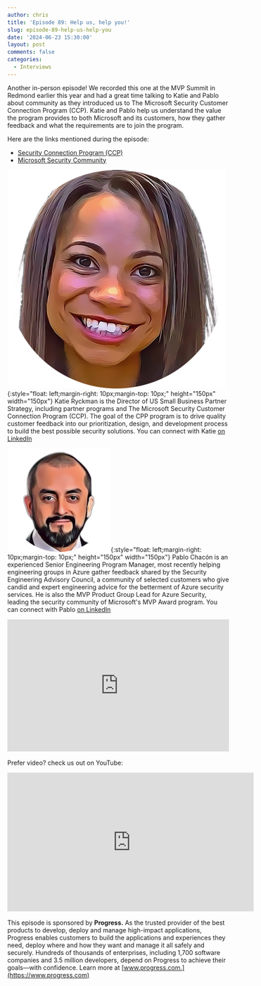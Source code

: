 ```yaml
---
author: chris
title: 'Episode 89: Help us, help you!'
slug: episode-89-help-us-help-you
date: '2024-06-23 15:30:00'
layout: post
comments: false
categories:
  - Interviews
---
```

Another in-person episode! We recorded this one at the MVP Summit in Redmond earlier this year and had a great time talking to Katie and Pablo about community as they introduced us to The Microsoft Security Customer Connection Program (CCP). Katie and Pablo help us understand the value the program provides to both Microsoft and its customers, how they gather feedback and what the requirements are to join the program.

Here are the links mentioned during the episode:
*   [Security Connection Program (CCP)](https://aka.ms/joinccp)
*   [Microsoft Security Community](https://aka.ms/securitycommunity)

![Katie](/images/uploads/2024/06/katie.png){:style="float: left;margin-right: 10px;margin-top: 10px;" height="150px" width="150px"} Katie Ryckman is the Director of US Small Business Partner Strategy, including partner programs and The Microsoft Security Customer Connection Program (CCP). The goal of the CPP program is to drive quality customer feedback into our prioritization, design, and development process to build the best possible security solutions. You can connect with Katie [on LinkedIn](https://www.linkedin.com/in/katieryckman/)

![Pablo](/images/uploads/2024/06/pablo.png){:style="float: left;margin-right: 10px;margin-top: 10px;" height="150px" width="150px"} Pablo Chacón is an experienced Senior Engineering Program Manager, most recently helping engineering groups in Azure gather feedback shared by the Security Engineering Advisory Council, a community of selected customers who give candid and expert engineering advice for the betterment of Azure security services. He is also the MVP Product Group Lead for Azure Security, leading the security community of Microsoft's MVP Award program. You can connect with Pablo [on LinkedIn](https://www.linkedin.com/in/pjchacon/)

<p><iframe width="100%" height="300" scrolling="no" frameborder="no" allow="autoplay" src="https://w.soundcloud.com/player/?url=https%3A//api.soundcloud.com/tracks/1855592658&color=%23ff5500&auto_play=false&hide_related=false&show_comments=true&show_user=true&show_reposts=false&show_teaser=true&visual=true"></iframe></p>

Prefer video? check us out on YouTube:

<p><iframe width="560" height="315" src="https://www.youtube.com/embed/4pWfj6r4puw?si=lybCK6IbiiAGkWYL" title="YouTube video player" frameborder="0" allow="accelerometer; autoplay; clipboard-write; encrypted-media; gyroscope; picture-in-picture; web-share" referrerpolicy="strict-origin-when-cross-origin" allowfullscreen></iframe></p>

This episode is sponsored by **Progress.** As the trusted provider of the best products to develop, deploy and manage high-impact applications, Progress enables customers to build the applications and experiences they need, deploy where and how they want and manage it all safely and securely. Hundreds of thousands of enterprises, including 1,700 software companies and 3.5 million developers, depend on Progress to achieve their goals—with confidence. Learn more at [www.progress.com.](https://www.progress.com)
